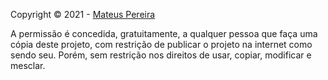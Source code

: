 Copyright © 2021 - [Mateus Pereira](https://github.com/mateuspsm)

A permissão é concedida, gratuitamente, a qualquer pessoa que faça uma cópia deste projeto, com restrição de publicar o projeto na internet como sendo seu. Porém, sem restrição nos direitos de usar, copiar, modificar e mesclar.

